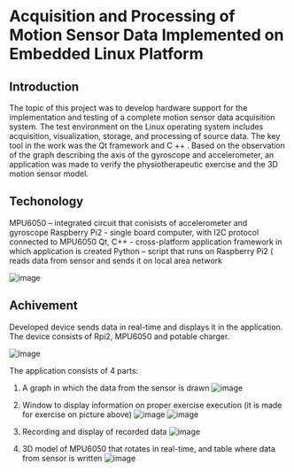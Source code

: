 # Acquisition and Processing of Motion Sensor Data Implemented on Embedded Linux Platform

## Introduction
The topic of this project was to develop hardware support for the implementation and testing of a complete motion sensor data acquisition system. The test environment on the Linux operating system includes acquisition, visualization, storage, and processing of source data. The key tool in the work was the Qt framework and C ++ . Based on the observation of the graph describing the axis of the gyroscope and accelerometer, an application was made to verify the physiotherapeutic exercise and the 3D motion sensor model. 



## Techonology

MPU6050 – integrated circuit that conisists of accelerometer and gyroscope
Raspberry Pi2 - single board computer, with I2C protocol connected to MPU6050
Qt, C++ - cross-platform application framework in which application is created
Python – script that runs on Raspberry Pi2 ( reads data from sensor and sends it on local area network

![image](https://user-images.githubusercontent.com/24511950/29192485-e156760a-7e21-11e7-986d-016f0760806f.png)


## Achivement

Developed device sends data in real-time and displays it in the application.
The device consists of Rpi2, MPU6050 and potable charger.

![image](https://user-images.githubusercontent.com/24511950/29192784-08d4c5b4-7e23-11e7-9b00-7a9436632c8e.png)

The application consists of 4 parts:

 1. A graph in which the data from the sensor is drawn
![image](https://user-images.githubusercontent.com/24511950/29192764-ef3d9108-7e22-11e7-9489-23c6a0d53ef7.png)

 2.	Window to display information on proper exercise execution 
	  (it is made for exercise on picture above)
![image](https://user-images.githubusercontent.com/24511950/29192770-f41c8422-7e22-11e7-99da-3a84e521ab28.png)
![image](https://user-images.githubusercontent.com/24511950/29192774-f99cfe86-7e22-11e7-9d75-870bb5fbd185.png)

 3. Recording and display of recorded data
![image](https://user-images.githubusercontent.com/24511950/29192968-c212a4ec-7e23-11e7-8c8d-6290063fc112.png)
 
 4. 3D model of MPU6050 that rotates in real-time, and table where data from sensor is written
![image](https://user-images.githubusercontent.com/24511950/29192781-03da9688-7e23-11e7-9226-e8cafbcffc66.png)





